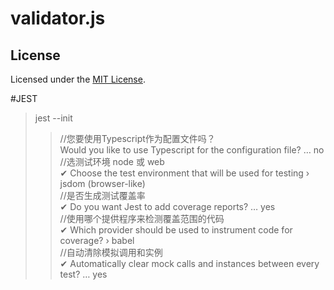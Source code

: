 validator.js
===

<!--dividing-->

## License

Licensed under the [MIT License](https://opensource.org/licenses/MIT).


#JEST
> jest --init
>>   //您要使用Typescript作为配置文件吗？  
>> Would you like to use Typescript for the configuration file? … no     
>>   //选测试环境 node 或 web  
>> ✔ Choose the test environment that will be used for testing › jsdom (browser-like)  
>>   //是否生成测试覆盖率  
>> ✔ Do you want Jest to add coverage reports? … yes  
>>   //使用哪个提供程序来检测覆盖范围的代码  
>> ✔ Which provider should be used to instrument code for coverage? › babel  
>>  //自动清除模拟调用和实例  
>> ✔ Automatically clear mock calls and instances between every test? … yes
